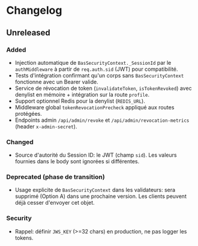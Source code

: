 # Changelog

## Unreleased
### Added
- Injection automatique de `BasSecurityContext._SessionId` par le `authMiddleware` à partir de `req.auth.sid` (JWT) pour compatibilité.
- Tests d'intégration confirmant qu'un corps sans `BasSecurityContext` fonctionne avec un Bearer valide.
- Service de révocation de token (`invalidateToken`, `isTokenRevoked`) avec denylist en mémoire + intégration sur la route `profile`.
 - Support optionnel Redis pour la denylist (`REDIS_URL`).
 - Middleware global `tokenRevocationPrecheck` appliqué aux routes protégées.
 - Endpoints admin `/api/admin/revoke` et `/api/admin/revocation-metrics` (header `x-admin-secret`).

### Changed
- Source d'autorité du Session ID: le JWT (champ `sid`). Les valeurs fournies dans le body sont ignorées si différentes.

### Deprecated (phase de transition)
- Usage explicite de `BasSecurityContext` dans les validateurs: sera supprimé (Option A) dans une prochaine version. Les clients peuvent déjà cesser d'envoyer cet objet.

### Security
- Rappel: définir `JWS_KEY` (>=32 chars) en production, ne pas logger les tokens.
